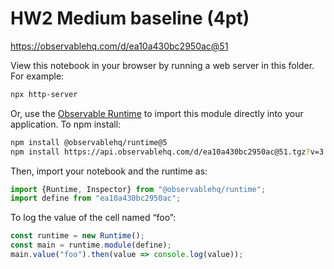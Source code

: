 # HW2 Medium baseline (4pt)

https://observablehq.com/d/ea10a430bc2950ac@51

View this notebook in your browser by running a web server in this folder. For
example:

~~~sh
npx http-server
~~~

Or, use the [Observable Runtime](https://github.com/observablehq/runtime) to
import this module directly into your application. To npm install:

~~~sh
npm install @observablehq/runtime@5
npm install https://api.observablehq.com/d/ea10a430bc2950ac@51.tgz?v=3
~~~

Then, import your notebook and the runtime as:

~~~js
import {Runtime, Inspector} from "@observablehq/runtime";
import define from "ea10a430bc2950ac";
~~~

To log the value of the cell named “foo”:

~~~js
const runtime = new Runtime();
const main = runtime.module(define);
main.value("foo").then(value => console.log(value));
~~~
